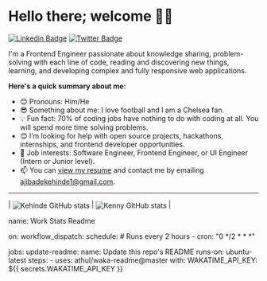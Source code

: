# Hello there; welcome 👋🏾

[![Linkedin Badge](https://img.shields.io/badge/-kehindeajibade-blue?style=for-the-badge&logo=Linkedin&logoColor=white&link=https://www.linkedin.com/in/kehinde-ajibade/)](https://www.linkedin.com/in/kehinde-ajibade/) [![Twitter Badge](https://img.shields.io/badge/-@Kehinde_Ajibade-1ca0f1?style=for-the-badge&logo=twitter&logoColor=white&link=https://twitter.com/Kennyractural?t=He4orV9nfxTLyo7ZjbKwhQ&s=09)](https://twitter.com/Kennyractural?t=He4orV9nfxTLyo7ZjbKwhQ&s=09)


I'm a Frontend Engineer passionate about knowledge sharing, problem-solving with each line of code, reading and discovering new things, learning, and developing complex and fully responsive web applications.

**Here's a quick summary about me**:

- 😊 Pronouns: Him/He
- 😎 Something about me: I love football and I am a Chelsea fan.
- 💡 Fun fact: 70% of coding jobs have nothing to do with coding at all. You will spend more time solving problems.
- 😊 I’m looking for help with open source projects, hackathons, internships, and frontend developer opportunities.
- 💼 Job interests: Software Engineer, Frontend Engineer, or UI Engineer (Intern or Junior level).
- 📫 You can [view my resume](https://docs.google.com/document/d/1Y9F9Iai7DokAnQD5lKgYpUqlGNWxlaGe/edit?usp=sharing&ouid=118221678728797764707&rtpof=true&sd=true) and contact me by emailing ajibadekehinde1@gmail.com.

---

| <img align="center" src="https://github-readme-stats.vercel.app/api?username=Kennydageek&show_icons=true&theme=radical&include_all_commits=true&hide_border=false" alt="Kehinde GitHub stats" /> | <img align="center" src="https://github-readme-stats.vercel.app/api/top-langs/?username=kennydageek&langs_count=8&layout=compact&hide_border=true" alt="Kenny GitHub stats" /> |

name: Work Stats Readme

on:
  workflow_dispatch:
  schedule:
    # Runs every 2 hours
    - cron: "0 */2 * * *"

jobs:
  update-readme:
    name: Update this repo's README
    runs-on: ubuntu-latest
    steps:
      - uses: athul/waka-readme@master
        with:
          WAKATIME_API_KEY: ${{ secrets.WAKATIME_API_KEY }}
